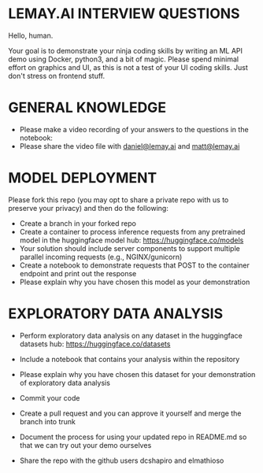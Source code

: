 # LEMAY.AI INTERVIEW QUESTIONS

Hello, human.

Your goal is to demonstrate your ninja coding skills by writing an ML API demo using Docker, python3, and a bit of magic. Please spend minimal effort on graphics and UI, as this is not a test of your UI coding skills. Just don't stress on frontend stuff. 

# GENERAL KNOWLEDGE

- Please make a video recording of your answers to the questions in the notebook: 
- Please share the video file with daniel@lemay.ai and matt@lemay.ai

# MODEL DEPLOYMENT
Please fork this repo (you may opt to share a private repo with us to preserve your privacy) and then do the following:
- Create a branch in your forked repo
- Create a container to process inference requests from any pretrained model in the huggingface model hub: https://huggingface.co/models
- Your solution should include server components to support multiple parallel incoming requests (e.g., NGINX/gunicorn)
- Create a notebook to demonstrate requests that POST to the container endpoint and print out the response
- Please explain why you have chosen this model as your demonstration

# EXPLORATORY DATA ANALYSIS
- Perform exploratory data analysis on any dataset in the huggingface datasets hub: https://huggingface.co/datasets
- Include a notebook that contains your analysis within the repository
- Please explain why you have chosen this dataset for your demonstration of exploratory data analysis

- Commit your code
- Create a pull request and you can approve it yourself and merge the branch into trunk
- Document the process for using your updated repo in README.md so that we can try out your demo ourselves
- Share the repo with the github users dcshapiro and elmathioso
